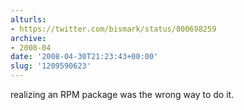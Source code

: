 ```yaml
---
alturls:
- https://twitter.com/bismark/status/800698259
archive:
- 2008-04
date: '2008-04-30T21:23:43+00:00'
slug: '1209590623'
---
```


realizing an RPM package was the wrong way to do it.

